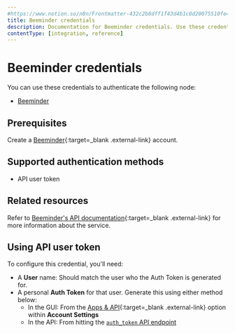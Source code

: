 ```yaml
---
#https://www.notion.so/n8n/Frontmatter-432c2b8dff1f43d4b1c8d20075510fe4
title: Beeminder credentials
description: Documentation for Beeminder credentials. Use these credentials to authenticate Beeminder in n8n, a workflow automation platform.
contentType: [integration, reference]
---
```


# Beeminder credentials

You can use these credentials to authenticate the following node:

- [Beeminder](/integrations/builtin/app-nodes/n8n-nodes-base.beeminder.md)

## Prerequisites

Create a [Beeminder](https://www.beeminder.com/){:target=_blank .external-link} account.

## Supported authentication methods

- API user token

## Related resources

Refer to [Beeminder's API documentation](https://api.beeminder.com/#beeminder-api-reference){:target=_blank .external-link} for more information about the service.

## Using API user token

To configure this credential, you'll need:

- A **User** name: Should match the user who the Auth Token is generated for.
- A personal **Auth Token** for that user. Generate this using either method below:
    - In the GUI: From the [Apps & API](https://help.beeminder.com/article/110-apps-and-api#API-token){:target=_blank .external-link} option within **Account Settings**
    - In the API: From hitting the [`auth_token` API endpoint](https://api.beeminder.com/#auth)

